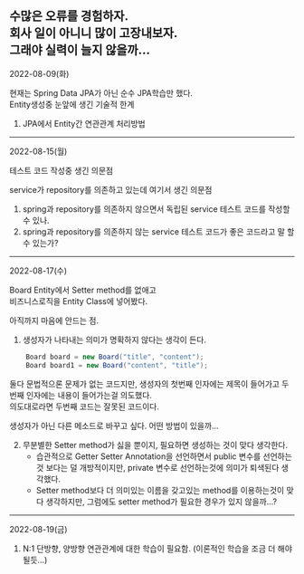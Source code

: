 수많은 오류를 경험하자.  
회사 일이 아니니 많이 고장내보자.  
그래야 실력이 늘지 않을까...
--- 

2022-08-09(화)

현재는 Spring Data JPA가 아닌 순수 JPA학습만 했다.  
Entity생성중 눈앞에 생긴 기술적 한계  
1. JPA에서 Entity간 연관관계 처리방법

---
2022-08-15(월)  

테스트 코드 작성중 생긴 의문점  

service가 repository를 의존하고 있는데 여기서 생긴 의문점

1. spring과 repository를 의존하지 않으면서 독립된 service 테스트 코드를 작성할 수 있나.
2. spring과 repository를 의존하지 않는 service 테스트 코드가 좋은 코드라고 말 할 수 있는가?


---
2022-08-17(수)

Board Entity에서 Setter method를 없애고  
비즈니스로직을 Entity Class에 넣어봤다.

아직까지 마음에 안드는 점.

1. 생성자가 나타내는 의미가 명확하지 않다는 생각이 든다.

```java
    Board board = new Board("title", "content");
    Board board1 = new Board("content", "title");
```

둘다 문법적으론 문제가 없는 코드지만, 생성자의 첫번째 인자에는 제목이 들어가고 두번째 인자에는 내용이 들어가는걸 의도했다.  
의도대로라면 두번째 코드는 잘못된 코드이다.

생성자가 아닌 다른 메소드로 바꾸고 싶다. 어떤 방법이 있을까...

2. 무분별한 Setter method가 싫을 뿐이지, 필요하면 생성하는 것이 맞다 생각한다.  
    - 습관적으로 Getter Setter Annotation을 선언하면서 public 변수를 선언하는 것 보다는 덜 개방적이지만, private 변수로 선언하는것에 의미가 퇴색된다 생각했다.
    - Setter method보다 더 의미있는 이름을 갖고있는 method를 이용하는것이 맞다 생각하지만, 그럼에도 setter method가 필요한 경우가 있지 않을까...?

---
2022-08-19(금)
1. N:1 단방향, 양방향 연관관계에 대한 학습이 필요함. (이론적인 학습을 조금 더 해야될듯...)